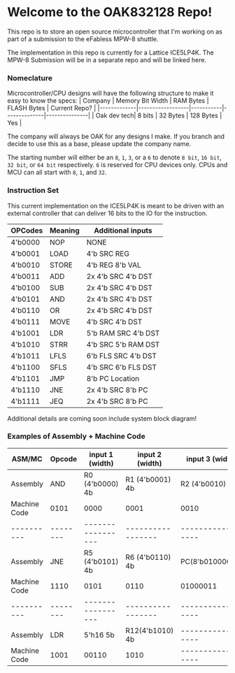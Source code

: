 # Welcome to the OAK832128 Repo!
This repo is to store an open source microcontroller that I'm working on as part of a submission to the eFabless MPW-8 shuttle.

The implementation in this repo is currently for a Lattice ICE5LP4K. The MPW-8 Submission will be in a separate repo and will be linked here.

### Nomeclature ###

Microcontroller/CPU designs will have the following structure to make it easy to know the specs:
| Company     | Memory Bit Width | RAM Bytes | FLASH  Bytes | Current Repo? |
|-------------|------------------|-----------|--------------|---------------|
| Oak dev tech| 8 bits           | 32 Bytes  | 128 Bytes    |  Yes          |

The company will always be OAK for any designs I make. If you branch and decide to use this as a base, please update the company name.

The starting number will either be an `8`, `1`, `3`, or a `6` to denote `8 bit`, `16 bit`, `32 bit`, or `64 bit` respectively. `6` is reserved for CPU devices only.
CPUs and MCU can all start with `8`, `1`, and `32`.

### Instruction Set ###

This current implementation on the ICE5LP4K is meant to be driven with an external controller that can deliver 16 bits to the IO for the instruction.

|   OPCodes  | Meaning | Additional inputs  |
|------------|---------|--------------------|
|   4'b0000  | NOP     | NONE               |
|   4'b0001  | LOAD    | 4'b SRC REG        |
|   4'b0010  | STORE   | 4'b REG 8'b VAL    |
|   4'b0011  | ADD     | 2x 4'b SRC 4'b DST |
|   4'b0100  | SUB     | 2x 4'b SRC 4'b DST |
|   4'b0101  | AND     | 2x 4'b SRC 4'b DST |
|   4'b0110  | OR      | 2x 4'b SRC 4'b DST |
|   4'b0111  | MOVE    | 4'b SRC 4'b DST    |
|   4'b1001  | LDR     | 5'b RAM SRC 4'b DST| 
|   4'b1010  | STRR    | 4'b SRC 5'b RAM DST|
|   4'b1011  | LFLS    | 6'b FLS SRC 4'b DST|
|   4'b1100  | SFLS    | 4'b SRC 6'b FLS DST|
|   4'b1101  | JMP     | 8'b PC Location    |
|   4'b1110  | JNE     | 2x 4'b SRC 8'b PC  |
|   4'b1111  | JEQ     | 2x 4'b SRC 8'b PC  |

Additional details are coming soon include system block diagram!

### Examples of Assembly + Machine Code ###
|ASM/MC    | Opcode | input 1 (width) | input 2 (width) | input 3 (width) |
|----------|--------|-----------------|-----------------|-----------------|
| Assembly |  AND   | R0 (4'b0000) 4b | R1 (4'b0001) 4b | R2 (4'b0010) 4b |
| Machine Code |0101| 0000            | 0001            | 0010            |
|----------|--------|-----------------|-----------------|-----------------|
| Assembly | JNE    | R5 (4'b0101) 4b | R6 (4'b0110) 4b | PC(8'b01000011) |
| Machine Code |1110| 0101            | 0110            | 01000011        |
|----------|--------|-----------------|-----------------|-----------------|
| Assembly | LDR    | 5'h16   5b      | R12(4'b1010) 4b |-----------------|
| Machine Code |1001| 00110           | 1010            |-----------------|
